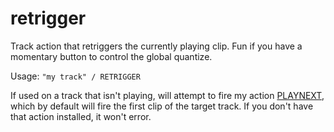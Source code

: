 # retrigger

Track action that retriggers the currently playing clip. Fun if you have a momentary button to control the global quantize.

Usage: `"my track" / RETRIGGER`

If used on a track that isn't playing, will attempt to fire my action [PLAYNEXT](https://github.com/odisfm/clyph-x-actions/tree/main/play_next), which by default will fire the first clip of the target track. If you don't have that action installed, it won't error.